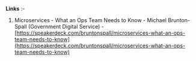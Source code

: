 **Links** :-

1. Microservices - What an Ops Team Needs to Know - Michael Brunton-Spall (Government Digital Service) - [https://speakerdeck.com/bruntonspall/microservices-what-an-ops-team-needs-to-know](https://speakerdeck.com/bruntonspall/microservices-what-an-ops-team-needs-to-know)
